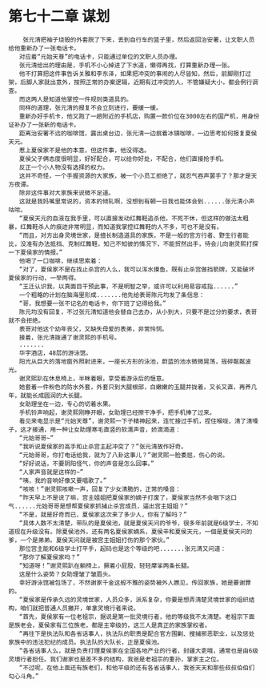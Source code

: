 # 第七十二章 谋划
        张元清把袖子烧毁的外套脱了下来，丢到自行车的篮子里，然后返回治安署，让文职人员给他重新办了一张电话卡。
       对应着“元始天尊”的电话卡，只能通过单位的文职人员办理。
       张元清给出的理由是，手机不小心掉进了下水道，懒得再找，打算重新办理一张。
       他不打算把这件事告诉关雅和李东泽，如果把冲突的事闹的人尽皆知，然后，前脚刚打过架，后脚人家就出意外，按照正常的办案逻辑，近期有过冲突的人，不管嫌疑大小，都会例行调查。
       而这两人是知道他掌控一件规则类道具的。
       同样的道理，张元清的报复不会立刻进行，要缓一缓。
       重新办好手机卡，他又跑了一趟附近的手机店，购置一款价位在3000左右的国产机，用身份证补办了一张新的电话卡。
       距离治安署不远的咖啡馆，露出桌台边，张元清一边抿着冰镇咖啡，一边思考如何报复夏侯天元。
       惹上夏侯家不是他的本意，但这件事，他没得选。
       夏侯父子俩态度很明显，好好配合，可以给你好处，不配合，他们直接抢手机。
       反正一个小人物没有选择的权力。
       这并不奇怪，一个手握资源的大家族，被一个小员工拒绝了，就忍气吞声罢手了？那才是天方夜谭。
       除非这件事对大家族来说微不足道。
       这就是我妈嘴里常说的，资本的倾轧啊，没想到有朝一日我也能体会到......张元清小声咕哝。
       “夏侯天元的血液在我手里，可以直接发动红舞鞋追杀他，不死不休，但这样的做法太粗暴，红舞鞋杀人的痕迹非常明显，而知道我掌控红舞鞋的人不多，可也不是没有。
       “而且，对方出身灵境世家，是擅长制造道具的家族，不是一般的官方行者、野生行者能比，没准有办法抵挡、克制红舞鞋，知己不知彼的情况下，不能贸然出手，待会儿向谢灵熙打探一下夏侯家的情报。”
       他喝了一口咖啡，继续思索着：
       “对了，夏侯家不是在找止杀宫的人么，我可以浑水摸鱼，既有止杀宫做挡箭牌，又能破坏夏侯家的行动，一举两得。
       “王迁认识我，以真面目干预此事，不是明智之举，或许可以利用易容戒指......”
       一个粗略的计划在脑海里形成.......他先给表哥陈元均发了条信息：
       “哥，我想要一张不记名的电话卡，你下班了记得给我。”
       陈元均没有回复，不过张元清知道他会替自己去办，从小到大，只要不是过分的要求，表哥就不会拒绝。
       表哥对他这个幼年丧父，又缺失母爱的表弟，非常怜悯。
       接着，张元清拨通了谢灵熙的手机号。
       .......
       华宇酒店，48层的游泳馆。
       阳光从巨大的落地窗外照射进来，一座长方形的泳池，蔚蓝的池水微微晃荡，摇碎粼粼波光。
       谢灵熙趴在休息椅上，半眯着眼，享受着游泳后的惬意。
       她套着一件粉色的防水外套，外套只到大腿根部，白嫩嫩的玉腿并拢着，又长又直，再养几年，就能长成圆润的大长腿。
       女助理坐在一边，专心的切着水果。
       手机铃声响起，谢灵熙刚睁开眼，女助理已经擦干净手，把手机捧了过来。
       看见来电显示是“元始天尊”，谢灵熙一下子精神起来，连忙接过手机，捏住喉咙，清了清嗓子，这才接通，用一种让女助理寒毛直竖的软濡声音，娇滴滴道：
       “元始哥哥~”
       “我听说夏侯家的高手和止杀宫主起冲突了？”张元清故作好奇。
       “元始哥哥，你打电话给我，就为了八卦这事儿？”谢灵熙一脸委屈，伤心的说。
       “好好说话，不要阴阳怪气，你的声音是怎么回事。”
       “人家声音就是这样的~”
       “咦，我的音响好像又要唱歌了。”
       “咳咳！”谢灵熙咳嗽一声，回复了少女清脆的，正常的嗓音：
       “昨天早上不是说了嘛，宫主姐姐把夏侯家的嫡子打废了，夏侯家当然不会咽下这口气......元始哥哥是想帮夏侯家抓捕止杀宫成员，逼出宫主姐姐？”
       “不是，就是好奇而已，夏侯家这次来了多少人，你有了解吗？”
       “具体人数不太清楚，带队的是夏侯池，就是夏侯天问的爷爷，很多年前就是6级学士，不知道现在升级没有。除夏侯池外，还有两名夏侯家嫡系，夏侯辛和夏侯天元，一個是夏侯天问的爹，一个是弟弟。夏侯天问就是被宫主姐姐打伤的那个家伙。”
       那位宫主能和6级学士打平手，起码也是这个等级的吧.......张元清又问道：
       “那你了解夏侯家吗？”
       “知道呀！”谢灵熙趴在躺椅上，撅着小屁股，轻轻摩挲两条长腿。
       这是什么姿势？女助理皱了皱眉头。
       幸好游泳馆被包场了，不然谢家千金这般不雅的姿势被外人瞧见，传回家族，她是要谢罪的。
       “夏侯家是传承久远的灵境世家，人员众多，派系复杂，你要是想弄清楚灵境世家的组织结构，咱们就把普通人员撇开，单拿灵境行者来说。
       “首先，夏侯家有一位老祖宗，据说是第一批灵境行者，他的等级我不太清楚。老祖宗下面是族老会，夏侯家有三位族老，都是主宰级的，这三人是真正的家族掌权者。
       “再往下是执法队和各省话事人，执法队的职责是配合官方围剿、搜捕邪恶职业，以及惩处家族中的违法犯纪的成员。执法队的大队长，正是夏侯池。
       “各省话事人么，就是负责打理夏侯家在全国各地产业的行者，封疆大吏哦，通常也是由6级灵境行者担任。我们谢家也是差不多的结构，我爸是老祖宗的重孙，掌家主之位。
       “不过呢，在他上面还有族老们，和他平级的还有各省话事人，我爸天天和那些叔叔伯伯们勾心斗角。”